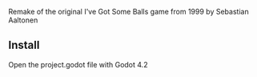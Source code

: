 Remake of the original I've Got Some Balls game from 1999 by Sebastian Aaltonen

## Install
Open the project.godot file with Godot 4.2
